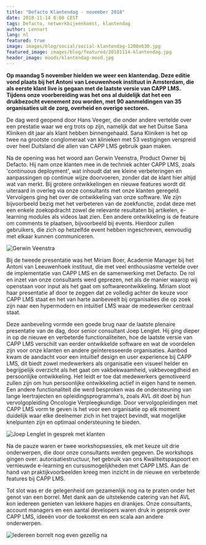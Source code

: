 ```yaml
---
title: "Defacto Klantendag - november 2018"
date: 2018-11-14 8:00 CEST
tags: Defacto, netwerkbijeenkomst, klantendag
author: Lennart
lang: nl
featured: true
image: images/blog/social/social-klantendag-1200x630.jpg
featured_image: images/blog/featured/20181114-klantendag.jpg
header_image: moods/klantendag-mood.jpg
---
```


__Op maandag 5 november hielden we weer een klantendag. Deze editie vond plaats bij het Antoni van Leeuwenhoek instituut in Amsterdam, die als eerste klant live is gegaan met de laatste versie van CAPP LMS. Tijdens onze voorbereiding was het ons al duidelijk dat het een drukbezocht evenement zou worden, met 90 aanmeldingen van 35 organisaties uit de zorg, overheid en overige sectoren.__

De dag werd geopend door Hans Veeger, die onder andere vertelde over een prestatie waar we erg trots op zijn, namelijk dat we het Duitse Sana Kliniken dit jaar als klant hebben binnengehaald. Sana Kliniken is het op twee na grootste conglomeraat van klinieken met 53 vestigingen verspreid over heel Duitsland die allen van CAPP LMS gebruik gaan maken.

Na de opening was het woord aan Gerwin Veenstra, Product Owner bij Defacto. Hij nam onze klanten mee in de techniek achter CAPP LMS, zoals 'continuous deployment', wat inhoudt dat we kleine verbeteringen en aanpassingen op continue wijze doorvoeren, zonder dat de klant hier altijd wat van merkt. Bij grotere ontwikkelingen en nieuwe features wordt dit uiteraard in overleg via onze consultants met onze klanten geregeld. Vervolgens ging het over de ontwikkeling van onze software. We zijn bijvoorbeeld bezig met het verbeteren van de zoekfunctie, zodat deze met een enkele zoekopdracht zowel de relevante resultaten bij artikelen, e-learning modules als videos laat zien. Een andere ontwikkeling is de feature om comments te plaatsen, bijvoorbeeld bij events. Hierdoor zullen gebruikers, die zich op hetzelfde event hebben ingeschreven, eenvoudig met elkaar kunnen communiceren.

![Gerwin Veenstra](/images/blog/klantendag-005.jpg)

Bij de tweede presentatie was het Miriam Boer, Academie Manager bij het Antoni van Leeuwenhoek instituut, die met veel enthousiasme vertelde over de implementatie van CAPP LMS en de samenwerking met Defacto. De rol en inzet van onze consultants werd geprezen, net als de manier waarop wij openstaan voor input als het gaat om softwareontwikkeling. Miriam sloot haar presentatie af door te zeggen dat ze volledig achter de keuze  voor CAPP LMS staat en het van harte aanbeveelt bij organisaties die op zoek zijn naar een hypermodern en intuïtief LMS waar de medewerker centraal staat.

Deze aanbeveling vormde een goede brug naar de laatste plenaire presentatie van de dag, door senior consultant Joep Lenglet. Hij ging dieper in op de nieuwe en verbeterde functionaliteiten, hoe de laatste versie van CAPP LMS verschilt van eerder ontwikkelde software en wat de voordelen zijn voor onze klanten en andere geïnteresseerde organisaties. Aanbod kwam de aandacht voor een intuïtief design en user experience bij CAPP LMS, dit biedt zowel medewerkers als organisatie een visueel helder en begrijpelijk overzicht als het gaat om vakbekwaamheid, vakbevoegdheid en persoonlijke ontwikkeling. Het leidt er toe dat medewerkers gemotiveerd zullen zijn om hun persoonlijke ontwikkeling actief in eigen hand te nemen. Een andere functionaliteit die werd besproken was de ondersteuning van lange leertrajecten en opleidingsprogramma's, zoals AVL dit doet bij hun vervolgopleiding Oncologie Verpleegkundige. Door vervolgopleidingen met CAPP LMS vorm te geven is het voor een organisatie op elk moment duidelijk waar elke deelnemer zich in het traject bevindt, wat mogelijke knelpunten zijn en optimaal ondersteuning te bieden.

![Joep Lenglet in gesprek met klanten](/images/blog/klantendag-009.jpg)

Na de pauze waren er twee workshopsessies, elk met keuze uit drie onderwerpen, die door onze consultants werden gegeven. De workshops gingen over: autorisatiestructuur, het gebruik van ons Kwaliteitspaspoort en vernieuwde e-learning en cursusmogelijkheden met CAPP LMS. Aan de hand van praktijkvoorbeelden kreeg men inzicht in de nieuwe en verbeterde features bij CAPP LMS.

Tot slot was er de gelegenheid om gezamenlijk nog na te praten onder het genot van een borrel. Met dank aan de uitstekende catering van het AVL kon iedereen genieten van lekkere hapjes en drankjes. Onze consultants, account managers en een aantal developers waren druk in gesprek over CAPP LMS, ideeën voor de toekomst en een scala aan andere onderwerpen.

![Iedereen borrelt nog even gezellig na](/images/blog/klantendag-012.jpg)

